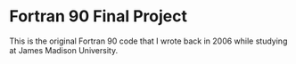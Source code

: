 # Fortran 90 Final Project
This is the original Fortran 90 code that I wrote back in 2006 while studying at James Madison University.
